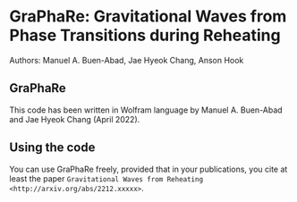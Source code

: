 GraPhaRe: Gravitational Waves from Phase Transitions during Reheating
==============================================

Authors: Manuel A. Buen-Abad, Jae Hyeok Chang, Anson Hook

GraPhaRe
-----------------------------------

This code has been written in Wolfram language by Manuel A. Buen-Abad and Jae Hyeok Chang (April 2022).


Using the code
--------------

You can use GraPhaRe freely, provided that in your publications, you cite
at least the paper `Gravitational Waves from Reheating <http://arxiv.org/abs/2212.xxxxx>`.
